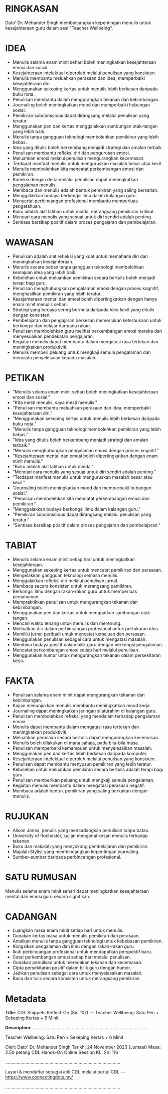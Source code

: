 # RINGKASAN
Dato' Dr. Mehander Singh membincangkan kepentingan menulis untuk kesejahteraan guru dalam sesi "Teacher Wellbeing".

# IDEA
- Menulis selama enam minit sehari boleh meningkatkan kesejahteraan emosi dan sosial.
- Kesejahteraan intelektual diperoleh melalui penulisan yang konsisten.
- Menulis membantu meluahkan perasaan dan idea, memperbaiki kesejahteraan diri.
- Menggunakan sekeping kertas untuk menulis lebih berkesan daripada buku nota.
- Penulisan membantu dalam mengurangkan tekanan dan kebimbangan.
- Journaling boleh meningkatkan mood dan memperbaiki hubungan sosial.
- Pemikiran subconscious dapat dirangsang melalui penulisan yang teratur.
- Menggunakan pen dan kertas menggalakkan sambungan otak-tangan yang lebih baik.
- Menulis tanpa gangguan teknologi membolehkan pemikiran yang lebih bebas.
- Idea yang ditulis boleh berkembang menjadi strategi dan amalan terbaik.
- Penulisan membantu refleksi diri dan pengurusan emosi.
- Meluahkan emosi melalui penulisan mengurangkan kecemasan.
- Terdapat manfaat menulis untuk menguruskan masalah besar atau kecil.
- Menulis membolehkan kita mencatat perkembangan emosi dan pemikiran.
- Koneksi dengan deria melalui penulisan dapat meningkatkan pengalaman menulis.
- Membaca dan menulis adalah bentuk pemikiran yang saling berkaitan.
- Menggalakkan budaya berkongsi ilmu dalam kalangan guru.
- Menyertai perbincangan profesional membantu memperluas pengetahuan.
- Buku adalah alat latihan untuk minda, merangsang pemikiran kritikal.
- Mencari cara menulis yang sesuai untuk diri sendiri adalah penting.
- Sentiasa bersikap positif dalam proses pengajaran dan pembelajaran.

# WAWASAN
- Penulisan adalah alat refleksi yang kuat untuk memahami diri dan meningkatkan kesejahteraan.
- Menulis secara bebas tanpa gangguan teknologi membolehkan kemajuan idea yang lebih baik.
- Kebolehan untuk meluahkan pemikiran secara bertulis boleh menjadi terapi bagi guru.
- Penulisan menghubungkan pengalaman emosi dengan proses kognitif, menghasilkan pemikiran yang lebih teratur.
- Kesejahteraan mental dan emosi boleh dipertingkatkan dengan hanya enam minit menulis sehari.
- Strategi yang berjaya sering bermula daripada idea kecil yang ditulis dengan konsisten.
- Pembelajaran dan pengajaran berkesan memerlukan keterbukaan untuk berkongsi dan belajar daripada rakan.
- Penulisan membolehkan guru melihat perkembangan emosi mereka dan menyesuaikan pendekatan pengajaran.
- Kegiatan menulis dapat membantu dalam mengatasi rasa tertekan dan meningkatkan produktiviti.
- Menulis memberi peluang untuk mengkaji semula pengalaman dan mencipta penyelesaian kepada masalah.

# PETIKAN
- "Menulis selama enam minit sehari boleh meningkatkan kesejahteraan emosi dan sosial."
- "Kita mesti menulis, saya mesti menulis."
- "Penulisan membantu meluahkan perasaan dan idea, memperbaiki kesejahteraan diri."
- "Menggunakan sekeping kertas untuk menulis lebih berkesan daripada buku nota."
- "Menulis tanpa gangguan teknologi membolehkan pemikiran yang lebih bebas."
- "Idea yang ditulis boleh berkembang menjadi strategi dan amalan terbaik."
- "Menulis menghubungkan pengalaman emosi dengan proses kognitif."
- "Kesejahteraan mental dan emosi boleh dipertingkatkan dengan enam minit menulis."
- "Buku adalah alat latihan untuk minda."
- "Mencari cara menulis yang sesuai untuk diri sendiri adalah penting."
- "Terdapat manfaat menulis untuk menguruskan masalah besar atau kecil."
- "Journaling boleh meningkatkan mood dan memperbaiki hubungan sosial."
- "Penulisan membolehkan kita mencatat perkembangan emosi dan pemikiran."
- "Menggalakkan budaya berkongsi ilmu dalam kalangan guru."
- "Pemikiran subconscious dapat dirangsang melalui penulisan yang teratur."
- "Sentiasa bersikap positif dalam proses pengajaran dan pembelajaran."

# TABIAT
- Menulis selama enam minit setiap hari untuk meningkatkan kesejahteraan.
- Menggunakan sekeping kertas untuk mencatat pemikiran dan perasaan.
- Mengelakkan gangguan teknologi semasa menulis.
- Menggalakkan refleksi diri melalui penulisan jurnal.
- Membaca secara konsisten untuk merangsang pemikiran.
- Berkongsi ilmu dengan rakan-rakan guru untuk memperluas pemahaman.
- Mempraktikkan penulisan untuk mengurangkan tekanan dan kebimbangan.
- Menggunakan pen dan kertas untuk menguatkan sambungan otak-tangan.
- Mencari waktu tenang untuk menulis dan merenung.
- Melibatkan diri dalam perbincangan profesional untuk pertukaran idea.
- Memiliki jurnal peribadi untuk mencatat kemajuan dan perasaan.
- Menggunakan penulisan sebagai cara untuk mengatasi masalah.
- Membina budaya positif dalam bilik guru dengan berkongsi pengalaman.
- Mencatat perkembangan emosi setiap hari melalui penulisan.
- Menggunakan humor untuk mengurangkan tekanan dalam persekitaran kerja.

# FAKTA
- Penulisan selama enam minit dapat mengurangkan tekanan dan kebimbangan.
- Kajian menunjukkan menulis membantu meningkatkan mood kerja.
- Journaling dapat meningkatkan jaringan silaturahim di kalangan guru.
- Penulisan membolehkan refleksi yang mendalam terhadap pengalaman emosi.
- Menulis dapat membantu dalam mengatasi rasa tertekan dan meningkatkan produktiviti.
- Meluahkan perasaan secara bertulis dapat mengurangkan kecemasan.
- Menulis boleh dilakukan di mana sahaja, pada bila-bila masa.
- Penulisan memperbaiki kemampuan untuk menyelesaikan masalah.
- Menggunakan pen dan kertas lebih berkesan daripada komputer.
- Kesejahteraan intelektual diperoleh melalui penulisan yang konsisten.
- Penulisan dapat membantu menyusun pemikiran yang lebih teratur.
- Kebolehan untuk meluahkan pemikiran secara bertulis adalah terapi bagi guru.
- Penulisan memberikan peluang untuk mengkaji semula pengalaman.
- Kegiatan menulis membantu dalam mengatasi perasaan negatif.
- Membaca adalah bentuk pemikiran yang saling berkaitan dengan menulis.

# RUJUKAN
- Alison Jones, penulis yang mencadangkan penulisan tanpa batas.
- University of Rochester, kajian mengenai kesan menulis terhadap tekanan.
- Buku dan makalah yang menyokong pembelajaran dan pemikiran.
- Majalah Stylist yang membincangkan kepentingan journaling.
- Sumber-sumber daripada perbincangan profesional.

# SATU RUMUSAN
Menulis selama enam minit sehari dapat meningkatkan kesejahteraan mental dan emosi guru secara signifikan.

# CADANGAN
- Luangkan masa enam minit setiap hari untuk menulis.
- Gunakan kertas biasa untuk menulis pemikiran dan perasaan.
- Amalkan menulis tanpa gangguan teknologi untuk kebebasan pemikiran.
- Kongsikan pengalaman dan ilmu dengan rakan-rakan guru.
- Ikuti perbincangan profesional untuk mendapatkan perspektif baru.
- Catat perkembangan emosi setiap hari melalui penulisan.
- Gunakan penulisan untuk meredakan tekanan dan kecemasan.
- Cipta persekitaran positif dalam bilik guru dengan humor.
- Jadikan penulisan sebagai cara untuk menyelesaikan masalah.
- Baca dan tulis secara konsisten untuk merangsang pemikiran.

# Metadata
**Title**: CDL Snippets Reflect-On (Siri 107) — Teacher Wellbeing: Satu Pen + Sekeping Kertas + 6 Minit

**Description**: ...........................................................................................

Teacher Wellbeing: Satu Pen + Sekeping Kertas + 6 Minit

Oleh: Dato' Dr. Mehander Singh
Tarikh: 24 November 2023 (Jumaat)
Masa: 2.50 petang
CDL Hands-On Online Session KL: Siri 116

...........................................................................................

Layari & mendaftar sebagai ahli CDL melalui portal CDL — https://www.connectingdots.my/

...........................................................................................